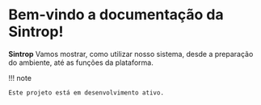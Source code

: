 # Bem-vindo a documentação da Sintrop!

**Sintrop** Vamos mostrar, como utilizar nosso sistema, desde a preparação do ambiente, até as funções da plataforma.

!!! note

    Este projeto está em desenvolvimento ativo.

